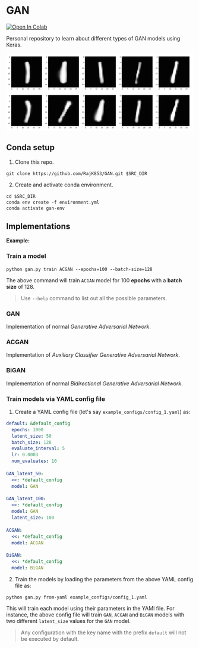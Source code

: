 # GAN

[![Open In Colab](https://colab.research.google.com/assets/colab-badge.svg)](https://colab.research.google.com/drive/1Xh1dr_jE4rBBZv0HXTr7h3aO-a1cyO_p#scrollTo=NZlJZJKaQewN)  

Personal repository to learn about different types of GAN models using Keras.

<p align="center">
    <img src="https://github.com/RajK853/GAN/blob/main/assets/mnist_gan.gif" width="640"\>
</p>

## Conda setup
1. Clone this repo.
  ```shell
  git clone https://github.com/RajK853/GAN.git $SRC_DIR
  ```
2. Create and activate conda environment.
  ```shell
  cd $SRC_DIR  
  conda env create -f environment.yml    
  conda activate gan-env
  ```
## Implementations

**Example:**

### Train a model

```shell
python gan.py train ACGAN --epochs=100 --batch-size=128
```
The above command will train `ACGAN` model for 100 **epochs** with a **batch size** of 128.
> Use `--help` command to list out all the possible parameters.

### GAN
Implementation of normal *Generative Adversarial Network*.  

### ACGAN
Implementation of *Auxiliary Classifier Generative Adversarial Network*.  

### BiGAN
Implementation of normal *Bidirectional Generative Adversarial Network*.  

### Train models via YAML config file

1. Create a YAML config file (let's say `example_configs/config_1.yaml`) as:
```yaml  
default: &default_config
  epochs: 1000
  latent_size: 50
  batch_size: 128
  evaluate_interval: 5
  lr: 0.0003
  num_evaluates: 10

GAN_latent_50:
  <<: *default_config
  model: GAN

GAN_latent_100:
  <<: *default_config
  model: GAN
  latent_size: 100

ACGAN:
  <<: *default_config
  model: ACGAN

BiGAN:
  <<: *default_config
  model: BiGAN

```

2. Train the models by loading the parameters from the above YAML config file as:
```shell
python gan.py from-yaml example_configs/config_1.yaml
```
This will train each model using their parameters in the YAMl file. For instance, the above config file will train `GAN`, `ACGAN` and `BiGAN` models with two different `latent_size` values for the `GAN` model.  
>  Any configuration with the key name with the prefix `default` will not be executed by default.